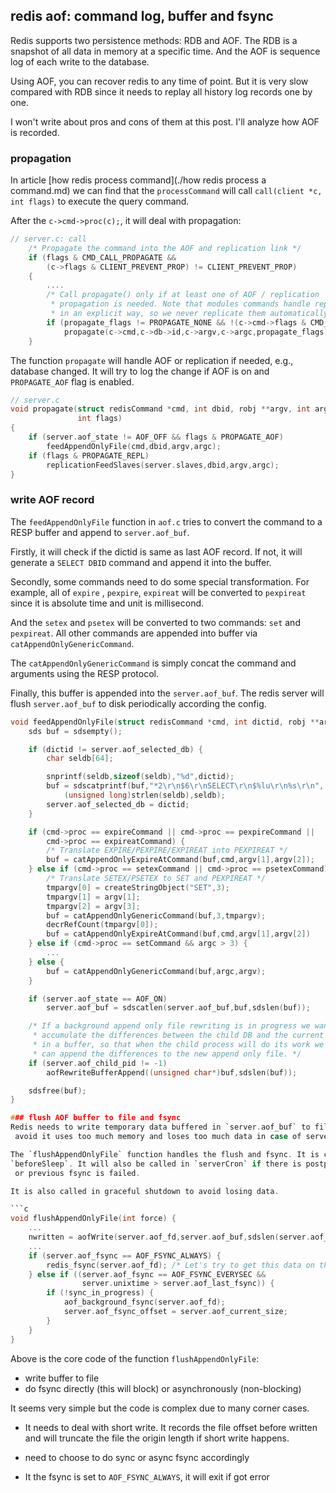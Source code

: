 <!---
tags: redis, aof
-->

## redis aof: command log, buffer and fsync

Redis supports two persistence methods: RDB and AOF. The RDB is a snapshot of all data
 in memory at a specific time. And the AOF is sequence log of each write to the database.

Using AOF, you can recover redis to any time of point. But it is very slow compared with
 RDB since it needs to replay all history log records one by one.

I won't write about pros and cons of them at this post. I'll analyze how AOF is recorded.

### propagation
In article [how redis process command](./how redis process a command.md) we can find that
 the `processCommand` will call `call(client *c, int flags)` to execute the query command.

After the `c->cmd->proc(c);`, it will deal with propagation:

```c
// server.c: call
    /* Propagate the command into the AOF and replication link */
    if (flags & CMD_CALL_PROPAGATE &&
        (c->flags & CLIENT_PREVENT_PROP) != CLIENT_PREVENT_PROP)
    {
        ....
        /* Call propagate() only if at least one of AOF / replication
         * propagation is needed. Note that modules commands handle replication
         * in an explicit way, so we never replicate them automatically. */
        if (propagate_flags != PROPAGATE_NONE && !(c->cmd->flags & CMD_MODULE))
            propagate(c->cmd,c->db->id,c->argv,c->argc,propagate_flags);
    }
```

The function `propagate` will handle AOF or replication if needed, e.g., database changed.
It will try to log the change if AOF is on and `PROPAGATE_AOF` flag is enabled.

```c
// server.c
void propagate(struct redisCommand *cmd, int dbid, robj **argv, int argc,
               int flags)
{
    if (server.aof_state != AOF_OFF && flags & PROPAGATE_AOF)
        feedAppendOnlyFile(cmd,dbid,argv,argc);
    if (flags & PROPAGATE_REPL)
        replicationFeedSlaves(server.slaves,dbid,argv,argc);
}
```

### write AOF record
The `feedAppendOnlyFile` function in `aof.c` tries to convert the command to a RESP
 buffer and append to `server.aof_buf`.

Firstly, it will check if the dictid is same as last AOF record. If not, it will
 generate a `SELECT DBID` command and append it into the buffer.

Secondly, some commands need to do some special transformation. For example, all of
 `expire` , `pexpire`, `expireat` will be converted to `pexpireat` since it is absolute
 time and unit is millisecond.

And the `setex` and `psetex` will be converted to two commands: `set` and `pexpireat`.
All other commands are appended into buffer via `catAppendOnlyGenericCommand`.

The `catAppendOnlyGenericCommand` is simply concat the command and arguments using the
 RESP protocol.

Finally, this buffer is appended into the `server.aof_buf`. The redis server will flush
 `server.aof_buf` to disk periodically according the config.

```c
void feedAppendOnlyFile(struct redisCommand *cmd, int dictid, robj **argv, int argc) {
    sds buf = sdsempty();

    if (dictid != server.aof_selected_db) {
        char seldb[64];

        snprintf(seldb,sizeof(seldb),"%d",dictid);
        buf = sdscatprintf(buf,"*2\r\n$6\r\nSELECT\r\n$%lu\r\n%s\r\n",
            (unsigned long)strlen(seldb),seldb);
        server.aof_selected_db = dictid;
    }

    if (cmd->proc == expireCommand || cmd->proc == pexpireCommand ||
        cmd->proc == expireatCommand) {
        /* Translate EXPIRE/PEXPIRE/EXPIREAT into PEXPIREAT */
        buf = catAppendOnlyExpireAtCommand(buf,cmd,argv[1],argv[2]);
    } else if (cmd->proc == setexCommand || cmd->proc == psetexCommand) {
        /* Translate SETEX/PSETEX to SET and PEXPIREAT */
        tmpargv[0] = createStringObject("SET",3);
        tmpargv[1] = argv[1];
        tmpargv[2] = argv[3];
        buf = catAppendOnlyGenericCommand(buf,3,tmpargv);
        decrRefCount(tmpargv[0]);
        buf = catAppendOnlyExpireAtCommand(buf,cmd,argv[1],argv[2])
    } else if (cmd->proc == setCommand && argc > 3) {
        ...
    } else {
        buf = catAppendOnlyGenericCommand(buf,argc,argv);
    }

    if (server.aof_state == AOF_ON)
        server.aof_buf = sdscatlen(server.aof_buf,buf,sdslen(buf));

    /* If a background append only file rewriting is in progress we want to
     * accumulate the differences between the child DB and the current one
     * in a buffer, so that when the child process will do its work we
     * can append the differences to the new append only file. */
    if (server.aof_child_pid != -1)
        aofRewriteBufferAppend((unsigned char*)buf,sdslen(buf));

    sdsfree(buf);
}

### flush AOF buffer to file and fsync
Redis needs to write temporary data buffered in `server.aof_buf` to file in time to
 avoid it uses too much memory and loses too much data in case of server crashing.

The `flushAppendOnlyFile` function handles the flush and fsync. It is called at
`beforeSleep`. It will also be called in `serverCron` if there is postponed fsync
 or previous fsync is failed.

It is also called in graceful shutdown to avoid losing data.

```c
void flushAppendOnlyFile(int force) {
    ...
    nwritten = aofWrite(server.aof_fd,server.aof_buf,sdslen(server.aof_buf));
    ...
    if (server.aof_fsync == AOF_FSYNC_ALWAYS) {
        redis_fsync(server.aof_fd); /* Let's try to get this data on the disk */
    } else if ((server.aof_fsync == AOF_FSYNC_EVERYSEC &&
                server.unixtime > server.aof_last_fsync)) {
        if (!sync_in_progress) {
            aof_background_fsync(server.aof_fd);
            server.aof_fsync_offset = server.aof_current_size;
        }
    }
}
```

Above is the core code of the function `flushAppendOnlyFile`:

- write buffer to file
- do fsync directly (this will block) or asynchronously (non-blocking)

It seems very simple but the code is complex due to many corner cases.

- It needs to deal with short write. It records the file offset before written and
 will truncate the file the origin length if short write happens.

- need to choose to do sync or async fsync accordingly

- It the fsync is set to `AOF_FSYNC_ALWAYS`, it will exit if got error

